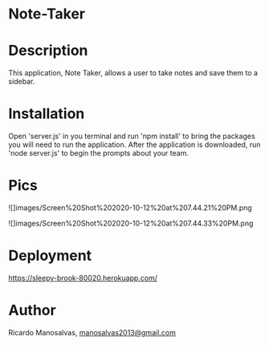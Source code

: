 # Note-Taker

# Description
This application, Note Taker, allows a user to take notes and save them to a sidebar.

# Installation
Open 'server.js' in you terminal and run 'npm install' to bring the packages you will need to run the application. After the application is downloaded, run 'node server.js' to begin the prompts about your team.

# Pics
![]images/Screen%20Shot%202020-10-12%20at%207.44.21%20PM.png

![]images/Screen%20Shot%202020-10-12%20at%207.44.33%20PM.png

# Deployment
https://sleepy-brook-80020.herokuapp.com/

# Author
Ricardo Manosalvas, manosalvas2013@gmail.com
